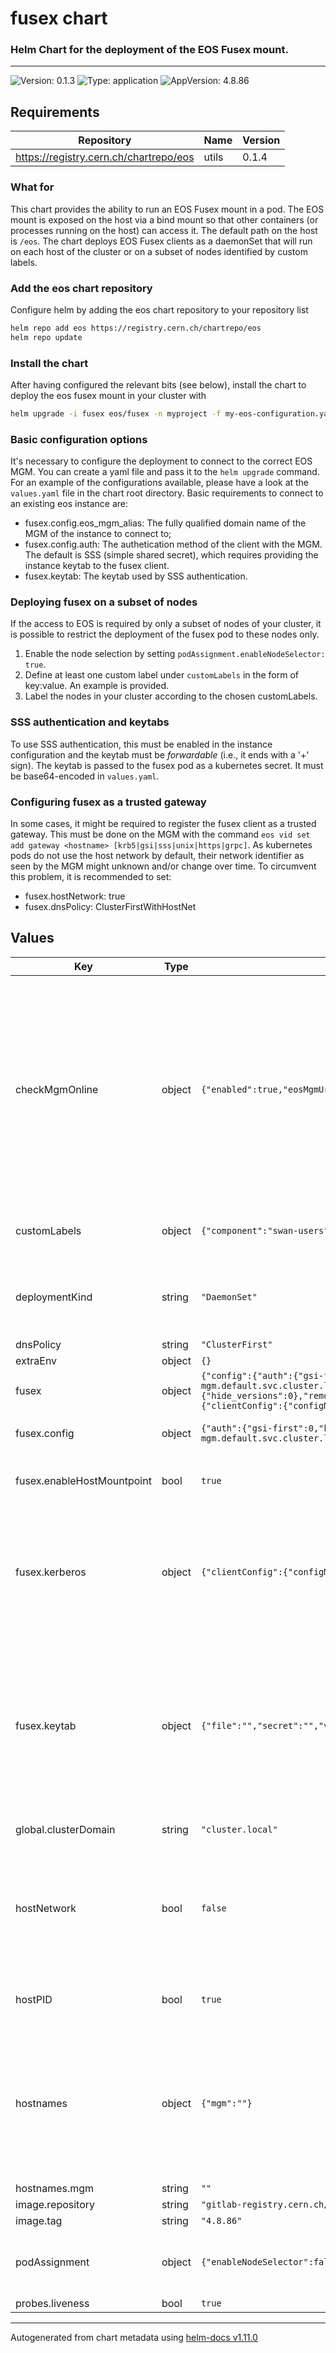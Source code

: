 # fusex chart

### Helm Chart for the deployment of the EOS Fusex mount.

-----

![Version: 0.1.3](https://img.shields.io/badge/Version-0.1.3-informational?style=flat-square) ![Type: application](https://img.shields.io/badge/Type-application-informational?style=flat-square) ![AppVersion: 4.8.86](https://img.shields.io/badge/AppVersion-4.8.86-informational?style=flat-square)

## Requirements

| Repository | Name | Version |
|------------|------|---------|
| https://registry.cern.ch/chartrepo/eos | utils | 0.1.4 |

### What for
This chart provides the ability to run an EOS Fusex mount in a pod.
The EOS mount is exposed on the host via a bind mount so that other containers (or processes running on the host) can access it. The default path on the host is `/eos`.
The chart deploys EOS Fusex clients as a daemonSet that will run on each host of the cluster or on a subset of nodes identified by custom labels.

### Add the eos chart repository
Configure helm by adding the eos chart repository to your repository list
```bash
helm repo add eos https://registry.cern.ch/chartrepo/eos
helm repo update
```

### Install the chart
After having configured the relevant bits (see below), install the chart to deploy the eos fusex mount in your cluster with
```bash
helm upgrade -i fusex eos/fusex -n myproject -f my-eos-configuration.yaml
```

### Basic configuration options
It's necessary to configure the deployment to connect to the correct EOS MGM. You can create a yaml file and pass it to the `helm upgrade` command.
For an example of the configurations available, please have a look at the `values.yaml` file in the chart root directory.
Basic requirements to connect to an existing eos instance are:
  - fusex.config.eos\_mgm\_alias: The fully qualified domain name of the MGM of the instance to connect to;
  - fusex.config.auth: The authetication method of the client with the MGM. The default is SSS (simple shared secret), which requires providing the instance keytab to the fusex client.
  - fusex.keytab: The keytab used by SSS authentication.

### Deploying fusex on a subset of nodes
If the access to EOS is required by only a subset of nodes of your cluster, it is possible to restrict the deployment of the fusex pod to these nodes only.
  1. Enable the node selection by setting `podAssignment.enableNodeSelector: true`.
  2. Define at least one custom label under `customLabels` in the form of key:value. An example is provided.
  3. Label the nodes in your cluster according to the chosen customLabels.

### SSS authentication and keytabs
To use SSS authentication, this must be enabled in the instance configuration and the keytab must be _forwardable_ (i.e., it ends with a '+' sign).
The keytab is passed to the fusex pod as a kubernetes secret. It must be base64-encoded in `values.yaml`.

### Configuring fusex as a trusted gateway
In some cases, it might be required to register the fusex client as a trusted gateway. This must be done on the MGM with the command `eos vid set add gateway <hostname> [krb5|gsi|sss|unix|https|grpc]`.
As kubernetes pods do not use the host network by default, their network identifier as seen by the MGM might unknown and/or change over time. To circumvent this problem, it is recommended to set:
  - fusex.hostNetwork: true
  - fusex.dnsPolicy: ClusterFirstWithHostNet

## Values

| Key | Type | Default | Description |
|-----|------|---------|-------------|
| checkMgmOnline | object | `{"enabled":true,"eosMgmUrl":"eos-mgm.default.svc.cluster.local","eosMgmUrlAuto":false}` | Check for the MGM to be online before starting the mount     Parameters:    - enabled: If set to true, an initContainer running `eos ns` will execute before starting the mount    - eosMgmUrlAuto: If set to true, use the FQDN provided by utils.mgm_fqdn.                       This is helpful only when deploying fusex as dependency of a full eos deployment,                       e.g., via the server chart or ScienceBox. Otherwise, it will not be possible to                       infer the FQDN of the mgm automatically. Use eosMgmUrl to set it manually instead.    - eosMgmUrl: Set the FQDN of the MGM manually. In this case, eosMgmUrlAuto should be set to false.                   Example: "eos-mgm.default.svc.cluster.local" will result in the environment variable                             EOS_MGM_URL="root://eos-mgm-0.eos-mgm.default.svc.cluster.local". |
| customLabels | object | `{"component":"swan-users","service":"swan"}` | Custom labels to identify fusex pod.    They are used by node selection, if enabled (see above).    Label nodes accordingly to avoid scheduling problems. |
| deploymentKind | string | `"DaemonSet"` | Deployment kind for fusex pod.    Options:   - DaemonSet: Deploy fusex pod on all nodes of the cluster, or the ones identified by customLabels if using NodeSelector (see below).   - Deployment: Fusex pod is deployed as one-replica pod, mainly meant for testing. |
| dnsPolicy | string | `"ClusterFirst"` |  |
| extraEnv | object | `{}` |  |
| fusex | object | `{"config":{"auth":{"gsi-first":0,"krb5":0,"oauth2":1,"shared_mount":1,"sss":1},"eos_mgm_alias":"eos-mgm.default.svc.cluster.local","options":{"hide_versions":0},"remotemountdir":"/eos"},"enableHostMountpoint":true,"hostMountpoint":"/eos","kerberos":{"clientConfig":{"configMap":"","file":""},"enabled":false},"keytab":{"file":"","secret":"","value":""}}` | Configuration for fusex. |
| fusex.config | object | `{"auth":{"gsi-first":0,"krb5":0,"oauth2":1,"shared_mount":1,"sss":1},"eos_mgm_alias":"eos-mgm.default.svc.cluster.local","options":{"hide_versions":0},"remotemountdir":"/eos"}` | Change eos_mgm_alias to the correct namespace and cluster domain for your deployment. |
| fusex.enableHostMountpoint | bool | `true` | Expose eos mount to the host    - enableHostMountpoint: Enables/disables exposing eos to the host    - hostMountpoint: Path where to expose eos on the host |
| fusex.kerberos | object | `{"clientConfig":{"configMap":"","file":""},"enabled":false}` | kerberos configuration for fusex      Provides kerberos configuration for krb5-based authentication from fusex      Warning: Remember to enable krb5 authentication in fusex.config.auth.krb5       Options:      - enabled: Projects (or not) /etc/krb5.conf from configMap      - clientConfig.file: Path to a file containing the desired krb5 configuration (has priority over configMap)      - clientConfig.configMap: Name of the configMap storing the krb5 configuration |
| fusex.keytab | object | `{"file":"","secret":"","value":""}` | The keytab to connect to the MGM via SSS      Options:        - secret: Use an existing secret (containing the eos keytab) by providing its name        - value: Provide the full keytab as a string              Example: "0 u:daemon g:daemon n:eos-test+ N:69275826269580..."            A secret with name "<release_fullname>-fusex-sss-keytab" will be created from it.            Takes priority over 'secret'.        - file: Provide the path to a file containing the eos keytab.            A secret with name "<release_fullname>-fusex-sss-keytab" will be created from it.            Takes priority over 'value' and 'secret'.      Defaults to a secret named "<release_fullname>-fusex-sss-keytab" |
| global.clusterDomain | string | `"cluster.local"` | Set this to the domain name of your cluster if it does not use the kubernetes default. |
| hostNetwork | bool | `false` | Pod networking    - hostNetwork: Share host network namespace with pod        Docs: https://kubernetes.io/docs/concepts/policy/pod-security-policy/#host-namespaces    - dnsPolicy: Sets the policy for DNS        --> Change to 'ClusterFirstWithHostNet' when 'hostNetwotk: true'        Docs: https://kubernetes.io/docs/concepts/services-networking/dns-pod-service/#pod-s-dns-policy |
| hostPID | bool | `true` | Share host process ID namespace with the pod    Docs: https://kubernetes.io/docs/concepts/policy/pod-security-policy/#host-namespaces |
| hostnames | object | `{"mgm":""}` | Short hostnames of the components to be reached from the fusex mount.   The corresponding FQDNs are generated appending the namespace and '.svc.{{ .Values.global.clusterDomain }}'.    These values depend on the Helm release name given to each component.   Leave them blank to let Helm infer the names automatically according to .Release.Name    Values can be overriden with:   - .Values.hostnames.mgm   - Global .Values.global.hostnames.mgm in a parent chart.       Global takes precedence over local values. |
| hostnames.mgm | string | `""` | Hostname of the mgm. |
| image.repository | string | `"gitlab-registry.cern.ch/dss/eos/eos-fusex"` | image repository for the fusex image |
| image.tag | string | `"4.8.86"` | fusex image tag |
| podAssignment | object | `{"enableNodeSelector":false}` | Assign fusex pod to a node with a specific label.    If true, it will be deployed only on nodes labeled as per customLabels (see below).    If false, it will be deployed on all nodes of the cluster (it is a daemonSet). |
| probes.liveness | bool | `true` |  |

----------------------------------------------
Autogenerated from chart metadata using [helm-docs v1.11.0](https://github.com/norwoodj/helm-docs/releases/v1.11.0)